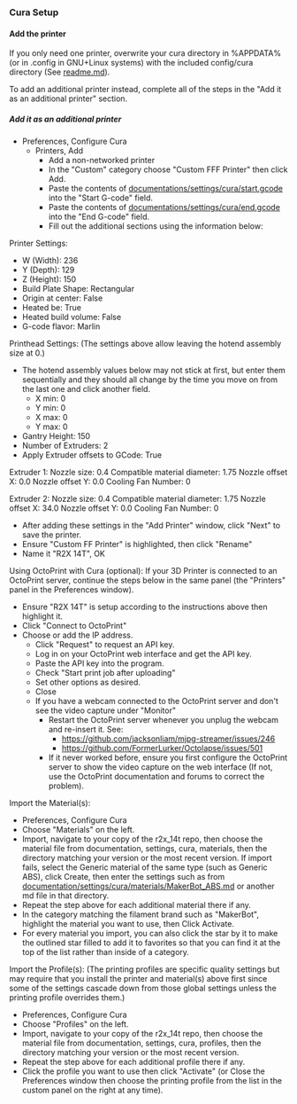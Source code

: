 ### Cura Setup

#### Add the printer
If you only need one printer, overwrite your cura directory in %APPDATA% (or in .config in GNU+Linux systems) with the included config/cura directory (See [readme.md](../readme.md)).

To add an additional printer instead, complete all of the steps in the "Add it as an additional printer" section.

##### Add it as an additional printer
- Preferences, Configure Cura
  - Printers, Add
    - Add a non-networked printer
    - In the "Custom" category choose "Custom FFF Printer" then click Add.
    - Paste the contents of [documentations/settings/cura/start.gcode](start.gcode) into the "Start G-code" field.
    - Paste the contents of [documentations/settings/cura/end.gcode](end.gcode) into the "End G-code" field.
    - Fill out the additional sections using the information below:

Printer Settings:
- W (Width): 236
- Y (Depth): 129
- Z (Height): 150
- Build Plate Shape: Rectangular
- Origin at center: False
- Heated be: True
- Heated build volume: False
- G-code flavor: Marlin

Printhead Settings:
(The settings above allow leaving the hotend assembly size at 0.)
- The hotend assembly values below may not stick at first, but enter them sequentially and they should all change by the time you move on from the last one and click another field.
  - X min: 0
  - Y min: 0
  - X max: 0
  - Y max: 0
- Gantry Height: 150
- Number of Extruders: 2
- Apply Extruder offsets to GCode: True

Extruder 1:
Nozzle size: 0.4
Compatible material diameter: 1.75
Nozzle offset X: 0.0
Nozzle offset Y: 0.0
Cooling Fan Number: 0

Extruder 2:
Nozzle size: 0.4
Compatible material diameter: 1.75
Nozzle offset X: 34.0
Nozzle offset Y: 0.0
Cooling Fan Number: 0


- After adding these settings in the "Add Printer" window, click "Next" to save the printer.
- Ensure "Custom FF Printer" is highlighted, then click "Rename"
- Name it "R2X 14T", OK

Using OctoPrint with Cura (optional):
If your 3D Printer is connected to an OctoPrint server, continue the steps below in the same panel (the "Printers" panel in the Preferences window).
- Ensure "R2X 14T" is setup according to the instructions above then highlight it.
- Click "Connect to OctoPrint"
- Choose or add the IP address.
  - Click "Request" to request an API key.
  - Log in on your OctoPrint web interface and get the API key.
  - Paste the API key into the program.
  - Check "Start print job after uploading"
  - Set other options as desired.
  - Close
  - If you have a webcam connected to the OctoPrint server and don't see the video capture under "Monitor"
    - Restart the OctoPrint server whenever you unplug the webcam and re-insert it. See:
      - <https://github.com/jacksonliam/mjpg-streamer/issues/246>
      - <https://github.com/FormerLurker/Octolapse/issues/501>
    - If it never worked before, ensure you first configure the OctoPrint server to show the video capture on the web interface (If not, use the OctoPrint documentation and forums to correct the problem).

Import the Material(s):
- Preferences, Configure Cura
- Choose "Materials" on the left.
- Import, navigate to your copy of the r2x_14t repo, then choose the material file from documentation, settings, cura, materials, then the directory matching your version or the most recent version. If import fails, select the Generic material of the same type (such as Generic ABS), click Create, then enter the settings such as from [documentation/settings/cura/materials/MakerBot_ABS.md](materials/MakerBot_ABS.md) or another md file in that directory.
- Repeat the step above for each additional material there if any.
- In the category matching the filament brand such as "MakerBot", highlight the material you want to use, then Click Activate.
- For every material you import, you can also click the star by it to make the outlined star filled to add it to favorites so that you can find it at the top of the list rather than inside of a category.

Import the Profile(s):
(The printing profiles are specific quality settings but may require that you install the printer and material(s) above first since some of the settings cascade down from those global settings unless the printing profile overrides them.)
- Preferences, Configure Cura
- Choose "Profiles" on the left.
- Import, navigate to your copy of the r2x_14t repo, then choose the material file from documentation, settings, cura, profiles, then the directory matching your version or the most recent version.
- Repeat the step above for each additional profile there if any.
- Click the profile you want to use then click "Activate" (or Close the Preferences window then choose the printing profile from the list in the custom panel on the right at any time).
